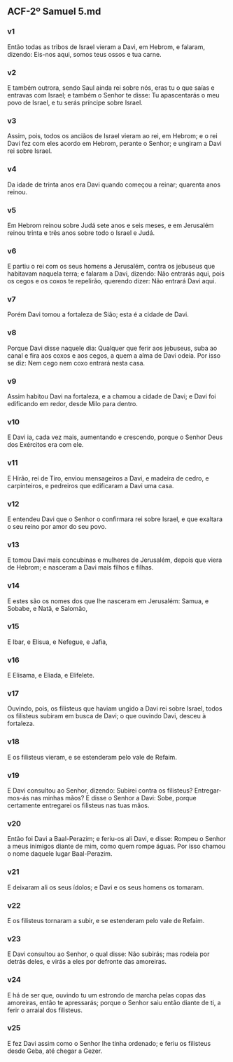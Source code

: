 ## ACF-2º Samuel 5.md
### v1
 Então todas as tribos de Israel vieram a Davi, em Hebrom, e falaram, dizendo: Eis-nos aqui, somos teus ossos e tua carne.
### v2
 E também outrora, sendo Saul ainda rei sobre nós, eras tu o que saías e entravas com Israel; e também o Senhor te disse: Tu apascentarás o meu povo de Israel, e tu serás príncipe sobre Israel.
### v3
 Assim, pois, todos os anciãos de Israel vieram ao rei, em Hebrom; e o rei Davi fez com eles acordo em Hebrom, perante o Senhor; e ungiram a Davi rei sobre Israel.
### v4
 Da idade de trinta anos era Davi quando começou a reinar; quarenta anos reinou.
### v5
 Em Hebrom reinou sobre Judá sete anos e seis meses, e em Jerusalém reinou trinta e três anos sobre todo o Israel e Judá.
### v6
 E partiu o rei com os seus homens a Jerusalém, contra os jebuseus que habitavam naquela terra; e falaram a Davi, dizendo: Não entrarás aqui, pois os cegos e os coxos te repelirão, querendo dizer: Não entrará Davi aqui.
### v7
 Porém Davi tomou a fortaleza de Sião; esta é a cidade de Davi.
### v8
 Porque Davi disse naquele dia: Qualquer que ferir aos jebuseus, suba ao canal e fira aos coxos e aos cegos, a quem a alma de Davi odeia. Por isso se diz: Nem cego nem coxo entrará nesta casa.
### v9
 Assim habitou Davi na fortaleza, e a chamou a cidade de Davi; e Davi foi edificando em redor, desde Milo para dentro.
### v10
 E Davi ia, cada vez mais, aumentando e crescendo, porque o Senhor Deus dos Exércitos era com ele.
### v11
 E Hirão, rei de Tiro, enviou mensageiros a Davi, e madeira de cedro, e carpinteiros, e pedreiros que edificaram a Davi uma casa.
### v12
 E entendeu Davi que o Senhor o confirmara rei sobre Israel, e que exaltara o seu reino por amor do seu povo.
### v13
 E tomou Davi mais concubinas e mulheres de Jerusalém, depois que viera de Hebrom; e nasceram a Davi mais filhos e filhas.
### v14
 E estes são os nomes dos que lhe nasceram em Jerusalém: Samua, e Sobabe, e Natã, e Salomão,
### v15
 E Ibar, e Elisua, e Nefegue, e Jafia,
### v16
 E Elisama, e Eliada, e Elifelete.
### v17
 Ouvindo, pois, os filisteus que haviam ungido a Davi rei sobre Israel, todos os filisteus subiram em busca de Davi; o que ouvindo Davi, desceu à fortaleza.
### v18
 E os filisteus vieram, e se estenderam pelo vale de Refaim.
### v19
 E Davi consultou ao Senhor, dizendo: Subirei contra os filisteus? Entregar-mos-ás nas minhas mãos? E disse o Senhor a Davi: Sobe, porque certamente entregarei os filisteus nas tuas mãos.
### v20
 Então foi Davi a Baal-Perazim; e feriu-os ali Davi, e disse: Rompeu o Senhor a meus inimigos diante de mim, como quem rompe águas. Por isso chamou o nome daquele lugar Baal-Perazim.
### v21
 E deixaram ali os seus ídolos; e Davi e os seus homens os tomaram.
### v22
 E os filisteus tornaram a subir, e se estenderam pelo vale de Refaim.
### v23
 E Davi consultou ao Senhor, o qual disse: Não subirás; mas rodeia por detrás deles, e virás a eles por defronte das amoreiras.
### v24
 E há de ser que, ouvindo tu um estrondo de marcha pelas copas das amoreiras, então te apressarás; porque o Senhor saiu então diante de ti, a ferir o arraial dos filisteus.
### v25
 E fez Davi assim como o Senhor lhe tinha ordenado; e feriu os filisteus desde Geba, até chegar a Gezer.
